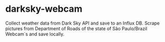 # darksky-webcam
Collect weather data from Dark Sky API and save to an Influx DB. Scrape pictures from Department of Roads of the state of São Paulo/Brazil Webcam`s and save locally.
